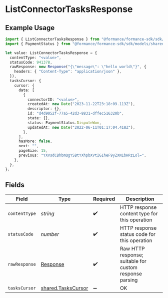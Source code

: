 # ListConnectorTasksResponse

## Example Usage

```typescript
import { ListConnectorTasksResponse } from "@formance/formance-sdk/sdk/models/operations";
import { PaymentStatus } from "@formance/formance-sdk/sdk/models/shared";

let value: ListConnectorTasksResponse = {
  contentType: "<value>",
  statusCode: 941378,
  rawResponse: new Response("{\"message\": \"hello world\"}", {
    headers: { "Content-Type": "application/json" },
  }),
  tasksCursor: {
    cursor: {
      data: [
        {
          connectorID: "<value>",
          createdAt: new Date("2023-11-22T23:18:09.113Z"),
          descriptor: {},
          id: "d4d9052f-77a5-42d3-8831-dffec516320b",
          state: {},
          status: PaymentStatus.DisputeWon,
          updatedAt: new Date("2022-06-11T01:17:04.418Z"),
        },
      ],
      hasMore: false,
      next: "",
      pageSize: 15,
      previous: "YXVsdCBhbmQgYSBtYXhpbXVtIG1heF9yZXN1bHRzLol=",
    },
  },
};
```

## Fields

| Field                                                                 | Type                                                                  | Required                                                              | Description                                                           |
| --------------------------------------------------------------------- | --------------------------------------------------------------------- | --------------------------------------------------------------------- | --------------------------------------------------------------------- |
| `contentType`                                                         | *string*                                                              | :heavy_check_mark:                                                    | HTTP response content type for this operation                         |
| `statusCode`                                                          | *number*                                                              | :heavy_check_mark:                                                    | HTTP response status code for this operation                          |
| `rawResponse`                                                         | [Response](https://developer.mozilla.org/en-US/docs/Web/API/Response) | :heavy_check_mark:                                                    | Raw HTTP response; suitable for custom response parsing               |
| `tasksCursor`                                                         | [shared.TasksCursor](../../../sdk/models/shared/taskscursor.md)       | :heavy_minus_sign:                                                    | OK                                                                    |
